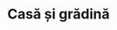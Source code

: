 ---
title: "Casă și grădină"
image: "/casa-si-gradina.svg"
category: Casă și grădină
layout: category
tag: "Timp liber"
---